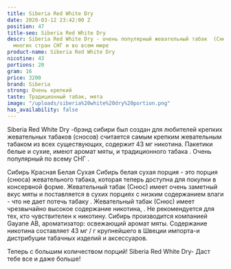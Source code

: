 ```yaml
---
title: Siberia Red White Dry
date: 2020-03-12 23:42:00 Z
position: 47
title-seo: Siberia Red White Dry
descr: Siberia Red White Dry - очень популярный жевательный табак  (Снюс) на территории
  многих стран СНГ и во всем мире
product-name: Siberia Red White Dry
nicotine: 43
portions: 20
gram: 16
price: 3200
brand: Siberia
strong: Очень крепкий
taste: Традиционный табак, мята
image: "/uploads/siberia%20white%20dry%20portion.png"
has_availability: false
---
```


Siberia Red White Dry -брэнд сибири был создан для любителей крепких жевательных табаков (сносов)
считается самым крепким жевательным табаком из всех существующих, содержит 43 мг никотина. 
Пакетики белые и сухие, имеют аромат мяты, и традиционного табака . Очень популярный по всему СНГ . 

Сибирь Красная Белая Сухая
Сибирь белая сухая порция - это порция (снюса) жевательного табака, которая теперь доступна для покупки в консервной форме. Жевательный табак (Снюс) имеет очень заметный вкус мяты и поставляется в сухих порциях с  низким содержанием влаги - что не дает потечь табаку . Жевательный табак (Снюс) имеет чрезвычайно высокое содержание никотина, .  Не рекомендуется для тех, кто чувствителен к никотину. 
Сибирь производится компанией Gayane AB, ароматизатор: освежающий аромат мяты.
Содержание никотина составляет 43 мг / г крупнейшего в Швеции импорта-и дистрибуции табачных изделий и аксессуаров. 

Теперь с большим количеством порций! 
Siberia Red White Dry- Даст тебе все и даже больше!